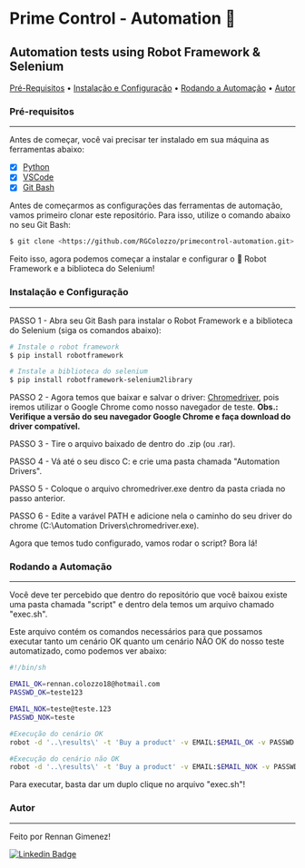 # Prime Control - Automation 🤖
## Automation tests using Robot Framework & Selenium

<p align="center">
 <a href="#pre-requisitos">Pré-Requisitos</a> • 
 <a href="#instalaçãoeconfiguração">Instalação e Configuração</a> • 
 <a href="#rodandoaautomação">Rodando a Automação</a> • 
 <a href="#autor">Autor</a>
</p>

### Pré-requisitos
---

Antes de começar, você vai precisar ter instalado em sua máquina as ferramentas abaixo:

- [x] [Python](https://www.python.org)
- [x] [VSCode](https://code.visualstudio.com/)
- [x] [Git Bash](https://git-scm.com/downloads)

Antes de começarmos as configurações das ferramentas de automação, vamos primeiro clonar este repositório. Para isso, utilize o comando abaixo no seu Git Bash:

```bash
$ git clone <https://github.com/RGColozzo/primecontrol-automation.git>
```

Feito isso, agora podemos começar a instalar e configurar o 🤖 Robot Framework e a biblioteca do Selenium!

### Instalação e Configuração
---

PASSO 1 - Abra seu Git Bash para instalar o Robot Framework e a biblioteca do Selenium (siga os comandos abaixo):

```bash
# Instale o robot framework
$ pip install robotframework

# Instale a biblioteca do selenium
$ pip install robotframework-selenium2library
```

PASSO 2 - Agora temos que baixar e salvar o driver: [Chromedriver](https://chromedriver.chromium.org/downloads), pois iremos utilizar o Google Chrome como nosso navegador de teste.
**Obs.: Verifique a versão do seu navegador Google Chrome e faça download do driver compatível.**

PASSO 3 - Tire o arquivo baixado de dentro do .zip (ou .rar).

PASSO 4 - Vá até o seu disco C: e crie uma pasta chamada "Automation Drivers".

PASSO 5 - Coloque o arquivo chromedriver.exe dentro da pasta criada no passo anterior.

PASSO 6 - Edite a varável PATH e adicione nela o caminho do seu driver do chrome (C:\Automation Drivers\chromedriver.exe).

Agora que temos tudo configurado, vamos rodar o script? Bora lá!

### Rodando a Automação
---

Você deve ter percebido que dentro do repositório que você baixou existe uma pasta chamada "script" e dentro dela temos um arquivo chamado "exec.sh".

Este arquivo contém os comandos necessários para que possamos executar tanto um cenário OK quanto um cenário NÃO OK do nosso teste automatizado, como podemos ver abaixo:

```bash
#!/bin/sh

EMAIL_OK=rennan.colozzo18@hotmail.com
PASSWD_OK=teste123

EMAIL_NOK=teste@teste.123
PASSWD_NOK=teste

#Execução do cenário OK
robot -d '..\results\' -t 'Buy a product' -v EMAIL:$EMAIL_OK -v PASSWD:$PASSWD_OK '..\tests\buy_product.robot'

#Execução do cenário não OK
robot -d '..\results\' -t 'Buy a product' -v EMAIL:$EMAIL_NOK -v PASSWD:$PASSWD_NOK '..\tests\buy_product.robot'
```

Para executar, basta dar um duplo clique no arquivo "exec.sh"!

### Autor
---

Feito por Rennan Gimenez!

[![Linkedin Badge](https://img.shields.io/badge/-Rennan-blue?style=flat-square&logo=Linkedin&logoColor=white&link=https://www.linkedin.com/in/rennan-gimenez/)](https://www.linkedin.com/in/rennan-gimenez/)
